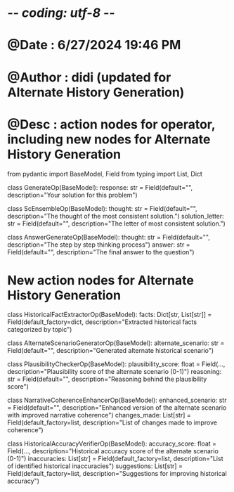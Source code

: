 # -*- coding: utf-8 -*-
# @Date    : 6/27/2024 19:46 PM
# @Author  : didi (updated for Alternate History Generation)
# @Desc    : action nodes for operator, including new nodes for Alternate History Generation

from pydantic import BaseModel, Field
from typing import List, Dict

class GenerateOp(BaseModel):
    response: str = Field(default="", description="Your solution for this problem")

class ScEnsembleOp(BaseModel):
    thought: str = Field(default="", description="The thought of the most consistent solution.")
    solution_letter: str = Field(default="", description="The letter of most consistent solution.")

class AnswerGenerateOp(BaseModel):
    thought: str = Field(default="", description="The step by step thinking process")
    answer: str = Field(default="", description="The final answer to the question")

# New action nodes for Alternate History Generation

class HistoricalFactExtractorOp(BaseModel):
    facts: Dict[str, List[str]] = Field(default_factory=dict, description="Extracted historical facts categorized by topic")

class AlternateScenarioGeneratorOp(BaseModel):
    alternate_scenario: str = Field(default="", description="Generated alternate historical scenario")

class PlausibilityCheckerOp(BaseModel):
    plausibility_score: float = Field(..., description="Plausibility score of the alternate scenario (0-1)")
    reasoning: str = Field(default="", description="Reasoning behind the plausibility score")

class NarrativeCoherenceEnhancerOp(BaseModel):
    enhanced_scenario: str = Field(default="", description="Enhanced version of the alternate scenario with improved narrative coherence")
    changes_made: List[str] = Field(default_factory=list, description="List of changes made to improve coherence")

class HistoricalAccuracyVerifierOp(BaseModel):
    accuracy_score: float = Field(..., description="Historical accuracy score of the alternate scenario (0-1)")
    inaccuracies: List[str] = Field(default_factory=list, description="List of identified historical inaccuracies")
    suggestions: List[str] = Field(default_factory=list, description="Suggestions for improving historical accuracy")